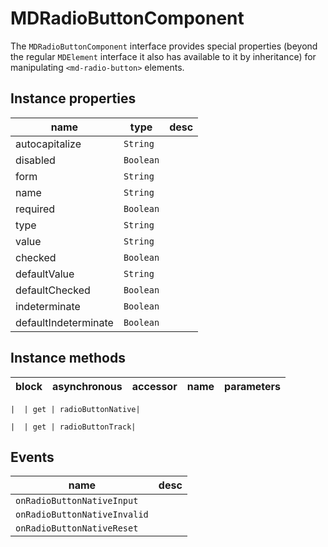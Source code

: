 # MDRadioButtonComponent
The `MDRadioButtonComponent` interface provides special properties (beyond the regular `MDElement` interface it also has available to it by inheritance) for manipulating `<md-radio-button>` elements.

## Instance properties

name|type|desc
---|---|---
autocapitalize|`String`|
disabled|`Boolean`|
form|`String`|
name|`String`|
required|`Boolean`|
type|`String`|
value|`String`|
checked|`Boolean`|
defaultValue|`String`|
defaultChecked|`Boolean`|
indeterminate|`Boolean`|
defaultIndeterminate|`Boolean`|

## Instance methods

block| asynchronous | accessor| name| parameters
---| --- | ---| ---| ---

    |  | get | radioButtonNative| 

    |  | get | radioButtonTrack| 

## Events

name|desc
---|---
`onRadioButtonNativeInput`|
`onRadioButtonNativeInvalid`|
`onRadioButtonNativeReset`|
